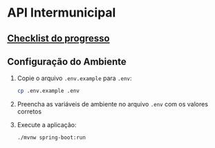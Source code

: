 # API Intermunicipal 

## [Checklist do progresso]() 

## Configuração do Ambiente

1. Copie o arquivo `.env.example` para `.env`:
   ```bash
   cp .env.example .env
   ```

2. Preencha as variáveis de ambiente no arquivo `.env` com os valores corretos

3. Execute a aplicação:
   ```bash
   ./mvnw spring-boot:run
   ```